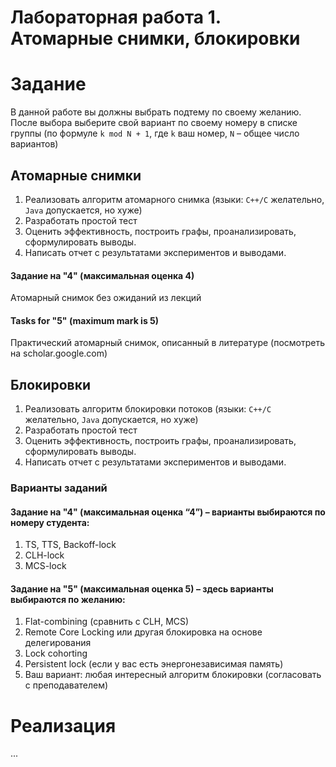 # Лабораторная работа 1. Атомарные снимки, блокировки

# Задание

В данной работе вы должны выбрать подтему по своему желанию. 
После выбора выберите свой вариант по своему номеру в списке группы 
(по формуле `k mod N + 1`, где `k` ваш номер, `N` – общее число вариантов)

## Атомарные снимки

1. Реализовать алгоритм атомарного снимка 
(языки: `C++/C` желательно, `Java` допускается, но хуже)
2. Разработать простой тест
3. Оценить эффективность, построить графы, проанализировать, сформулировать выводы.
4. Написать отчет с результатами экспериментов и выводами.

#### Задание на "4" (максимальная оценка 4)

Атомарный снимок без ожиданий из лекций

#### Tasks for "5" (maximum mark is 5)

Практический атомарный снимок, описанный в литературе 
(посмотреть на scholar.google.com)

## Блокировки

1. Реализовать алгоритм блокировки потоков 
(языки: `C++/C` желательно, `Java` допускается, но хуже)
2. Разработать простой тест
3. Оценить эффективность, построить графы, проанализировать, сформулировать выводы.
4. Написать отчет с результатами экспериментов и выводами.

### Варианты заданий

#### Задание на "4" (максимальная оценка “4”) – варианты выбираются по номеру студента:

1. TS, TTS, Backoff-lock
2. CLH-lock
3. MCS-lock

#### Задание на "5" (максимальная оценка 5) – здесь варианты выбираются по желанию:

1. Flat-combining (сравнить с CLH, MCS)
2. Remote Core Locking или другая блокировка на основе делегирования
3. Lock cohorting
4. Persistent lock (если у вас есть энергонезависимая память)
5. Ваш вариант: любая интересный алгоритм блокировки (согласовать с преподавателем)

# Реализация

...